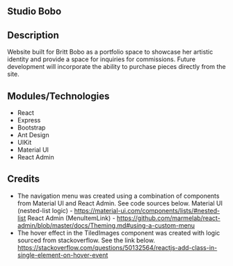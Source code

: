 ## Studio Bobo

## Description
Website built for Britt Bobo as a portfolio space to showcase her artistic identity and provide a space for inquiries for commissions. Future development will incorporate the ability to purchase pieces directly from the site.

## Modules/Technologies
- React
- Express
- Bootstrap
- Ant Design
- UIKit
- Material UI
- React Admin

## Credits
- The navigation menu was created using a combination of components from Material UI and React Admin.
See code sources below.
Material UI (nested-list logic) - https://material-ui.com/components/lists/#nested-list
React Admin (MenuItemLink) - https://github.com/marmelab/react-admin/blob/master/docs/Theming.md#using-a-custom-menu
- The hover effect in the TiledImages component was created with logic sourced from stackoverflow.
See the link below.
https://stackoverflow.com/questions/50132564/reactjs-add-class-in-single-element-on-hover-event

